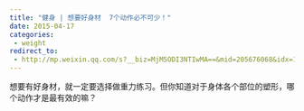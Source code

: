 ```yaml
---
title: "健身 | 想要好身材  7个动作必不可少！"
date: 2015-04-17
categories:
 - weight
redirect_to:
 - http://mp.weixin.qq.com/s?__biz=MjM5ODI3NTIwMA==&mid=205676068&idx=1&sn=4a47be084ce27b37b7028c49f697b548&scene=1&key=1936e2bc22c2ceb5d5195348acedf38b2454d2380254d76007c70b6666aba46cee03437029349a9c25409a4a5f2f75f3&ascene=0&uin=NTI1OTI4MDU1&devicetype=iMac+MacBookPro5%2C5+OSX+OSX+10.10.2+build(14C1514)&version=11020012&pass_ticket=8gOxmPkmjjM0YKFZGHLLzvCjas8nGsibNJs0GtYghDvc%2BLkUQNuhCPq5fF%2Br0qhe
---
```


想要有好身材，就一定要选择做重力练习。但你知道对于身体各个部位的塑形，哪个动作才是最有效的嘛？
